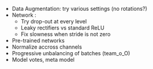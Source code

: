 
+ Data Augmentation: try various settings (no rotations?)
+ Network :  
    + Try drop-out at every level
    + Leaky rectifiers vs standard ReLU
    + Fix slowness when stride is not zero
+ Pre-trained networks
+ Normalize accross channels
+ Progressive unbalancing of batches (team_o_O)
+ Model votes, meta model
 
